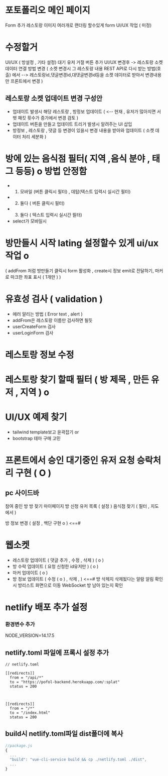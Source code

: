 # 포토폴리오 메인 페이지

Form 추가 레스토랑 이미지 여러개로 랜더링 할수있게 form UI/UX 작업 ( 미정)

# 수정할거

UI/UX ( 방설정 , 기타 설정)
대기 유저 거절 버튼 추가
UI/UX 변경후 -> 레스토랑 소켓 데이터 연결 방법 변경
( 소켓 변경시 그 레스토랑 내용 REST API로 다시 받는 방법(호출) 에서 -->
레스토랑id,댓글변경id,대댓글변경id등을 소켓 데이터로 받아서 변경내용만 프론트에서 변경 )

## 레스토랑 소켓 업데이트 변경 구성안
  * 업데이트 발생시 해당 레스토랑 , 방정보 업데이트 ( <-- 현재 , 유저가 많아지면 서벗 패킷 횟수가 증가에서 변경 검토 )
  * 업데이트 버튼을 만들고 업데이트 트리거 발생시 알려주는 UI 삽입
  * 방정보 , 레스토랑 , 댓글 등 변경이 있을시 변경 내용을 받아와 업데이트 ( 소켓 데이터 처리 세분화 ) 

# 방에 있는 음식점 필터( 지역 ,음식 분야 , 태그 등등) o 방법 안정함

- 1. 모바일 (버튼 클릭시 필터) , 데탑(텍스트 입력시 실시간 필터)
- 2. 둘다 ( 버튼 클릭시 필터)
- 3. 둘다 ( 텍스트 입력시 실시간 필터)
- select가 모바일시

# 방만들시 시작 lating 설정할수 있게 ui/ux작업 o

( addFrom 처럼 방만들기 클릭시 form 활성화 ,
create시 정보 emit로 전달하기,
마커로 마크한 좌표 표시 ( 1개만 )
)

# 유효성 검사 ( validation )

- 에러 알리는 방법 ( Error text , alert )
- addFrom은 레스토랑 이름만 검사하면 될듯
- userCreateForm 검사
- userLoginForm 검사

# 레스토랑 정보 수정

# 레스토랑 찾기 할때 필터 ( 방 제목 , 만든 유저 , 지역 ) o

# UI/UX 예제 찾기

- tailwind template보고 윤곽잡기 or
- bootstrap 테마 구매 고민


# 프론트에서 승인 대기중인 유저 요청 승락처리 구현 ( O )


## pc 사이드바 
참여 중인 방
방 찾기
마이페이지
방 신청 유저 목록 ( 설정 )
음식점 찾기 ( 필터 , 지도 에서 )

방 정보 변경 ( 설정 , 백단 구현 o ) <==#

# 웹소켓

- 레스토랑 업데이트 ( 댓글 추가 , 수정 , 삭제 ) ( o )
- 방 수락 업데이트 ( 요청 신청한 id유저만 ) ( o )
- 마커 업데이트 ( o )
- 방 정보 업데이트 ( 수정 ( o ) , 삭제 , ) <==#
  방 삭제지 삭제됬다는 알람 알림
  확인시 방리스트 화면으로 이동
  WebSocket 방 남아 있는지 확인


# netlify 배포 추가 설정

### 환경변수 추가

NODE_VERSION=14.17.5

## netlify.toml 파일에 프록시 설정 추가

```
// netlify.toml

[[redirects]]
  from = "/api/*"
  to = "https://pofol-backend.herokuapp.com/:splat"
  status = 200



[[redirects]]
  from = "/*"
  to = "/index.html"
  status = 200

```

## build시 netlify.toml파일 dist폴더에 복사

```js
//package.js
{
  ...
  "build": "vue-cli-service build && cp ./netlify.toml ./dist",
  ...
}
```
